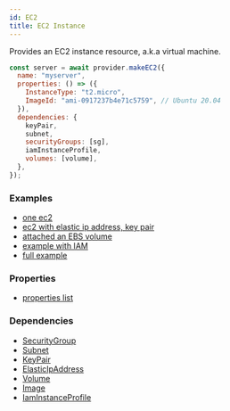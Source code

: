 ```yaml
---
id: EC2
title: EC2 Instance
---
```


Provides an EC2 instance resource, a.k.a virtual machine.

```js
const server = await provider.makeEC2({
  name: "myserver",
  properties: () => ({
    InstanceType: "t2.micro",
    ImageId: "ami-0917237b4e71c5759", // Ubuntu 20.04
  }),
  dependencies: {
    keyPair,
    subnet,
    securityGroups: [sg],
    iamInstanceProfile,
    volumes: [volume],
  },
});
```

### Examples

- [one ec2](https://github.com/grucloud/grucloud/blob/main/examples/aws/ec2-simple/iac.js)
- [ec2 with elastic ip address, key pair](https://github.com/grucloud/grucloud/blob/main/examples/aws/ec2/iac.js)
- [attached an EBS volume](https://github.com/grucloud/grucloud/blob/main/examples/aws/volume/iac.js)
- [example with IAM](https://github.com/grucloud/grucloud/blob/main/examples/aws/iam/iac.js)
- [full example](https://github.com/grucloud/grucloud/blob/main/examples/aws/ec2-vpc/iac.js)

### Properties

- [properties list](https://docs.aws.amazon.com/AWSJavaScriptSDK/latest/AWS/EC2.html#runInstances-property)

### Dependencies

- [SecurityGroup](./SecurityGroup)
- [Subnet](./Subnet)
- [KeyPair](./KeyPair)
- [ElasticIpAddress](./ElasticIpAddress)
- [Volume](./Volume)
- [Image](./Image)
- [IamInstanceProfile](../IAM/iamInstanceProfile)
